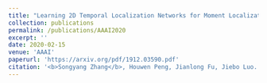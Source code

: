 ```yaml
---
title: "Learning 2D Temporal Localization Networks for Moment Localization with Natural Language"
collection: publications
permalink: /publications/AAAI2020
excerpt: ''
date: 2020-02-15
venue: 'AAAI'
paperurl: 'https://arxiv.org/pdf/1912.03590.pdf'
citation: '<b>Songyang Zhang</b>, Houwen Peng, Jianlong Fu, Jiebo Luo. <i>AAAI</i>, February 2020.'
---
```

